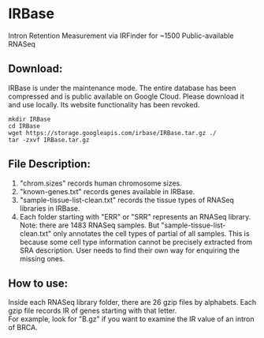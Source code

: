 # IRBase    
Intron Retention Measurement via IRFinder for ~1500 Public-available RNASeq    

## Download:     
IRBase is under the maintenance mode. The entire database has been compressed and is public available on Google Cloud. Please download it and use locally. Its website functionality has been revoked.       
```
mkdir IRBase
cd IRBase
wget https://storage.googleapis.com/irbase/IRBase.tar.gz ./
tar -zxvf IRBase.tar.gz
```
    
## File Description:    
1. "chrom.sizes" records human chromosome sizes.    
2. "known-genes.txt" records genes available in IRBase.    
3. "sample-tissue-list-clean.txt" records the tissue types of RNASeq libraries in IRBase.    
4. Each folder starting with "ERR" or "SRR" represents an RNASeq library. Note: there are 1483 RNASeq samples. But "sample-tissue-list-clean.txt" only annotates the cell types of partial of all samples. This is because some cell type information cannot be precisely extracted from SRA description. User needs to find their own way for enquiring the missing ones.    
    
## How to use:    
Inside each RNASeq library folder, there are 26 gzip files by alphabets. Each gzip file records IR of genes starting with that letter.     
For example, look for "B.gz" if you want to examine the IR value of an intron of BRCA.    
